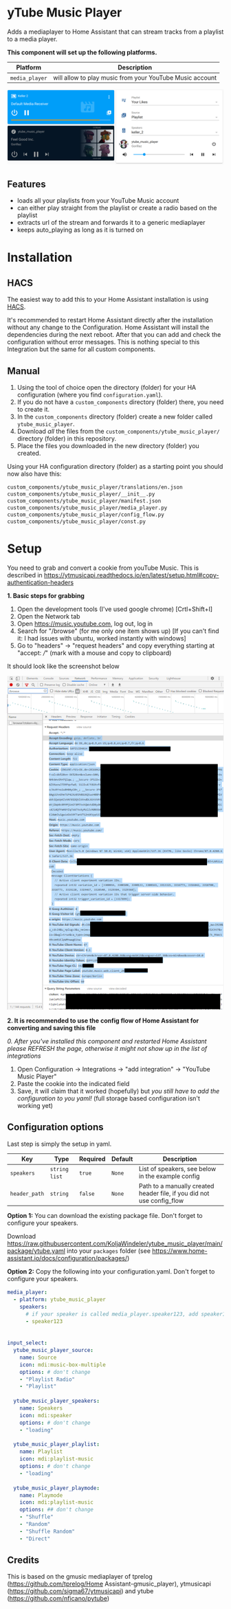# yTube Music Player

Adds a mediaplayer to Home Assistant that can stream tracks from a playlist to a media player.

**This component will set up the following platforms.**

Platform | Description
-- | --
`media_player` | will allow to play music from your YouTube Music account

![Example](screenshot.png)


## Features
- loads all your playlists from your YouTube Music account
- can either play straight from the playlist or create a radio based on the playlist
- extracts url of the stream and forwards it to a generic mediaplayer
- keeps auto_playing as long as it is turned on

# Installation

## HACS

The easiest way to add this to your Home Assistant installation is using [HACS](https://hacs.xyz/docs/basic/getting_started).

It's recommended to restart Home Assistant directly after the installation without any change to the Configuration.
Home Assistant will install the dependencies during the next reboot. After that you can add and check the configuration without error messages.
This is nothing special to this Integration but the same for all custom components.

## Manual

1. Using the tool of choice open the directory (folder) for your HA configuration (where you find `configuration.yaml`).
2. If you do not have a `custom_components` directory (folder) there, you need to create it.
3. In the `custom_components` directory (folder) create a new folder called `ytube_music_player`.
4. Download _all_ the files from the `custom_components/ytube_music_player/` directory (folder) in this repository.
5. Place the files you downloaded in the new directory (folder) you created.

Using your HA configuration directory (folder) as a starting point you should now also have this:

```text
custom_components/ytube_music_player/translations/en.json
custom_components/ytube_music_player/__init__.py
custom_components/ytube_music_player/manifest.json
custom_components/ytube_music_player/media_player.py
custom_components/ytube_music_player/config_flow.py
custom_components/ytube_music_player/const.py
```

# Setup

You need to grab and convert a cookie from youTube Music. This is described in https://ytmusicapi.readthedocs.io/en/latest/setup.html#copy-authentication-headers

**1. Basic steps for grabbing**

1. Open the development tools (I've used google chrome) [Crtl+Shift+I]
2. Open the Network tab
3. Open https://music.youtube.com, log out, log in
4. Search for "/browse" (for me only one item shows up) [If you can't find it: I had issues with ubuntu, worked instantly with windows]
5. Go to "headers" -> "request headers" and copy everything starting at "accept: */*" (mark with a mouse and copy to clipboard)

It should look like the screenshot below

![Cookie](cookie.png)

**2. It is recommended to use the config flow of Home Assistant for converting and saving this file**

*0. After you've installed this component and restarted Home Assistant please REFRESH the page, otherwise it might not show up in the list of integrations*
1. Open Configuration -> Integrations -> "add integration" -> "YouTube Music Player"
2. Paste the cookie into the indicated field
3. Save, it will claim that it worked (hopefully) but *you still have to add the configuration to you yaml!*
(full storage based configuration isn't working yet)


## Configuration options

Last step is simply the setup in yaml.

Key | Type | Required | Default | Description
-- | -- | -- | -- | --
`speakers` | `string list` | `true` | `None` | List of speakers, see below in the example config
`header_path` | `string` | `false` | `None` | Path to a manually created header file, if you did not use config_flow

**Option 1:** You can download the existing package file. Don't forget to configure your speakers.

Download https://raw.githubusercontent.com/KoljaWindeler/ytube_music_player/main/package/ytube.yaml
into your `packages` folder (see https://www.home-assistant.io/docs/configuration/packages/)

**Option 2:** Copy the following into your configuration.yaml. Don't forget to configure your speakers.

```yaml
media_player:
  - platform: ytube_music_player
    speakers:
      # if your speaker is called media_player.speaker123, add speaker123 here
      - speaker123


input_select:
  ytube_music_player_source:
    name: Source
    icon: mdi:music-box-multiple
    options: # don't change
    - "Playlist Radio"
    - "Playlist"

  ytube_music_player_speakers:
    name: Speakers
    icon: mdi:speaker
    options: # don't change
    - "loading"

  ytube_music_player_playlist:
    name: Playlist
    icon: mdi:playlist-music
    options: # don't change
    - "loading"

  ytube_music_player_playmode:
    name: Playmode
    icon: mdi:playlist-music
    options: ## don't change
    - "Shuffle"
    - "Random"
    - "Shuffle Random"
    - "Direct"
```

## Credits

This is based on the gmusic mediaplayer of tprelog (https://github.com/tprelog/Home Assistant-gmusic_player), ytmusicapi (https://github.com/sigma67/ytmusicapi) and ytube (https://github.com/nficano/pytube)
